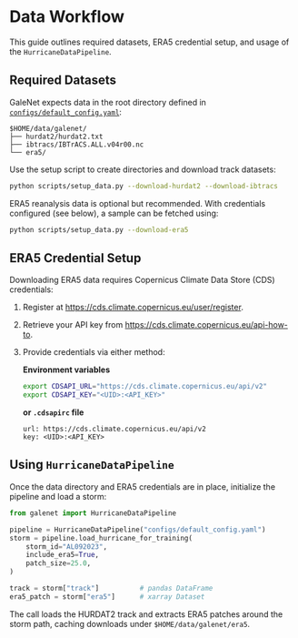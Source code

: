 # Data Workflow

This guide outlines required datasets, ERA5 credential setup, and usage of the `HurricaneDataPipeline`.

## Required Datasets

GaleNet expects data in the root directory defined in [`configs/default_config.yaml`](../configs/default_config.yaml):

```
$HOME/data/galenet/
├── hurdat2/hurdat2.txt
├── ibtracs/IBTrACS.ALL.v04r00.nc
└── era5/
```

Use the setup script to create directories and download track datasets:

```bash
python scripts/setup_data.py --download-hurdat2 --download-ibtracs
```

ERA5 reanalysis data is optional but recommended. With credentials configured (see below), a sample can be fetched using:

```bash
python scripts/setup_data.py --download-era5
```

## ERA5 Credential Setup

Downloading ERA5 data requires Copernicus Climate Data Store (CDS) credentials:

1. Register at <https://cds.climate.copernicus.eu/user/register>.
2. Retrieve your API key from <https://cds.climate.copernicus.eu/api-how-to>.
3. Provide credentials via either method:

   **Environment variables**
   ```bash
   export CDSAPI_URL="https://cds.climate.copernicus.eu/api/v2"
   export CDSAPI_KEY="<UID>:<API_KEY>"
   ```

   **or `.cdsapirc` file**
   ```text
   url: https://cds.climate.copernicus.eu/api/v2
   key: <UID>:<API_KEY>
   ```

## Using `HurricaneDataPipeline`

Once the data directory and ERA5 credentials are in place, initialize the pipeline and load a storm:

```python
from galenet import HurricaneDataPipeline

pipeline = HurricaneDataPipeline("configs/default_config.yaml")
storm = pipeline.load_hurricane_for_training(
    storm_id="AL092023",
    include_era5=True,
    patch_size=25.0,
)

track = storm["track"]          # pandas DataFrame
era5_patch = storm["era5"]      # xarray Dataset
```

The call loads the HURDAT2 track and extracts ERA5 patches around the storm path, caching downloads under `$HOME/data/galenet/era5`.
